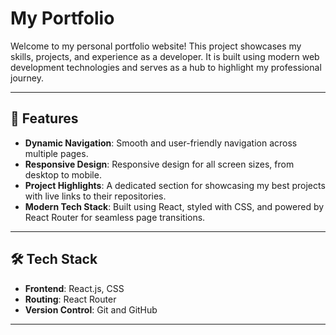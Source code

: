 # My Portfolio

Welcome to my personal portfolio website! This project showcases my skills, projects, and experience as a developer. It is built using modern web development technologies and serves as a hub to highlight my professional journey.

---

## 🌟 Features
- **Dynamic Navigation**: Smooth and user-friendly navigation across multiple pages.
- **Responsive Design**: Responsive design for all screen sizes, from desktop to mobile.
- **Project Highlights**: A dedicated section for showcasing my best projects with live links to their repositories.
- **Modern Tech Stack**: Built using React, styled with CSS, and powered by React Router for seamless page transitions.

---

## 🛠️ Tech Stack
- **Frontend**: React.js, CSS
- **Routing**: React Router
- **Version Control**: Git and GitHub

---
